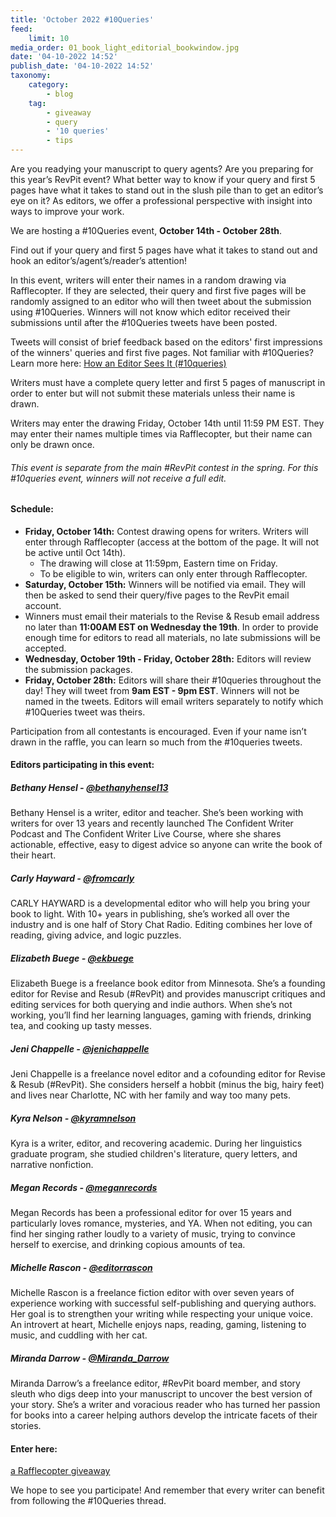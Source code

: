 ```yaml
---
title: 'October 2022 #10Queries'
feed:
    limit: 10
media_order: 01_book_light_editorial_bookwindow.jpg
date: '04-10-2022 14:52'
publish_date: '04-10-2022 14:52'
taxonomy:
    category:
        - blog
    tag:
        - giveaway
        - query
        - '10 queries'
        - tips
---
```


Are you readying your manuscript to query agents? Are you preparing for this year’s RevPit event? What better way to know if your query and first 5 pages have what it takes to stand out in the slush pile than to get an editor’s eye on it? As editors, we offer a professional perspective with insight into ways to improve your work.

We are hosting a #10Queries event, **October 14th - October 28th**.
 
Find out if your query and first 5 pages have what it takes to stand out and hook an editor’s/agent’s/reader’s attention! 
 
In this event, writers will enter their names in a random drawing via Rafflecopter. If they are selected, their query and first five pages will be randomly assigned to an editor who will then tweet about the submission using #10Queries. Winners will not know which editor received their submissions until after the #10Queries tweets have been posted.
 
Tweets will consist of brief feedback based on the editors' first impressions of the winners' queries and first five pages. Not familiar with #10Queries? Learn more here: [How an Editor Sees It (#10queries)](http://katiemccoach.com/how-an-editor-sees-it-10queries?target=_blank)
 
Writers must have a complete query letter and first 5 pages of manuscript in order to enter but will not submit these materials unless their name is drawn.
 
Writers may enter the drawing Friday, October 14th until 11:59 PM EST. They may enter their names multiple times via Rafflecopter, but their name can only be drawn once. 
 
###### This event is separate from the main #RevPit contest in the spring. For this #10queries event, winners will not receive a full edit.

#### Schedule:

 * **Friday, October 14th:** Contest drawing opens for writers. Writers will enter through Rafflecopter (access at the bottom of the page. It will not be active until Oct 14th). 
    * The drawing will close at 11:59pm, Eastern time on Friday. 
    * To be eligible to win, writers can only enter through Rafflecopter.
 * **Saturday, October 15th:** Winners will be notified via email. They will then be asked to send their query/five pages to the RevPit email account. 
 * Winners must email their materials to the Revise & Resub email address no later than **11:00AM EST on Wednesday the 19th**. In order to provide enough time for editors to read all materials, no late submissions will be accepted.
 * **Wednesday, October 19th - Friday, October 28th:** Editors will review the submission packages.
 * **Friday, October 28th:** Editors will share their #10queries throughout the day! They will tweet from **9am EST - 9pm EST**. Winners will not be named in the tweets. Editors will email writers separately to notify which #10Queries tweet was theirs.
 
Participation from all contestants is encouraged. Even if your name isn’t drawn in the raffle, you can learn so much from the #10queries tweets.


#### Editors participating in this event:

##### Bethany Hensel - [@bethanyhensel13](https://twitter.com/bethanyhensel13?target=_blank)

Bethany Hensel is a writer, editor and teacher. She’s been working with writers for over 13 years and recently launched The Confident Writer Podcast and The Confident Writer Live Course, where she shares actionable, effective, easy to digest advice so anyone can write the book of their heart. 

##### Carly Hayward - [@fromcarly](https://twitter.com/fromcarly?target=_blank)

CARLY HAYWARD is a developmental editor who will help you bring your book to light. With 10+ years in publishing, she’s worked all over the industry and is one half of Story Chat Radio. Editing combines her love of reading, giving advice, and logic puzzles.

##### Elizabeth Buege - [@ekbuege](https://twitter.com/ekbuege?target=_blank)

Elizabeth Buege is a freelance book editor from Minnesota. She’s a founding editor for Revise and Resub (#RevPit) and provides manuscript critiques and editing services for both querying and indie authors. When she’s not working, you’ll find her learning languages, gaming with friends, drinking tea, and cooking up tasty messes.

##### Jeni Chappelle - [@jenichappelle](https://twitter.com/jenichappelle?target=_blank)

Jeni Chappelle is a freelance novel editor and a cofounding editor for Revise & Resub (#RevPit). She considers herself a hobbit (minus the big, hairy feet) and lives near Charlotte, NC with her family and way too many pets.

##### Kyra Nelson - [@kyramnelson](https://twitter.com/kyramnelson?target=_blank)

Kyra is a writer, editor, and recovering academic. During her linguistics graduate program, she studied children's literature, query letters, and narrative nonfiction.

##### Megan Records - [@meganrecords](https://twitter.com/meganrecords?target=_blank)

Megan Records has been a professional editor for over 15 years and particularly loves romance, mysteries, and YA. When not editing, you can find her singing rather loudly to a variety of music, trying to convince herself to exercise, and drinking copious amounts of tea.

##### Michelle Rascon - [@editorrascon](https://twitter.com/editorrascon?target=_blank)

Michelle Rascon is a freelance fiction editor with over seven years of experience working with successful self-publishing and querying authors. Her goal is to strengthen your writing while respecting your unique voice. An introvert at heart, Michelle enjoys naps, reading, gaming, listening to music, and cuddling with her cat.

##### Miranda Darrow - [@Miranda_Darrow](https://twitter.com/Miranda_Darrow?target=_blank)

Miranda Darrow’s a freelance editor, #RevPit board member, and story sleuth who digs deep into your manuscript to uncover the best version of your story. She’s a writer and voracious reader who has turned her passion for books into a career helping authors develop the intricate facets of their stories.


#### Enter here:

<a class="rcptr" href="http://www.rafflecopter.com/rafl/display/4bed576916/" rel="nofollow" data-raflid="4bed576916" data-theme="classic" data-template="" id="rcwidget_kiweh9td">a Rafflecopter giveaway</a>
<script src="https://widget-prime.rafflecopter.com/launch.js"></script>

We hope to see you participate! And remember that every writer can benefit from following the #10Queries thread. 